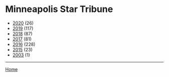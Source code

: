 # Minneapolis Star Tribune

  * [2020](./minneapolis-star-tribune-2020.md) (26)
  * [2019](./minneapolis-star-tribune-2019.md) (117)
  * [2018](./minneapolis-star-tribune-2018.md) (87)
  * [2017](./minneapolis-star-tribune-2017.md) (81)
  * [2016](./minneapolis-star-tribune-2016.md) (228)
  * [2015](./minneapolis-star-tribune-2015.md) (23)
  * [2003](./minneapolis-star-tribune-2003.md) (1)

----

[Home](../index.md)
